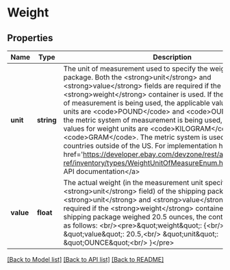 # Weight

## Properties
Name | Type | Description | Notes
------------ | ------------- | ------------- | -------------
**unit** | **string** | The unit of measurement used to specify the weight of a shipping package. Both the &lt;strong&gt;unit&lt;/strong&gt; and &lt;strong&gt;value&lt;/strong&gt; fields are required if the &lt;strong&gt;weight&lt;/strong&gt; container is used. If the English system of measurement is being used, the applicable values for weight units are &lt;code&gt;POUND&lt;/code&gt; and &lt;code&gt;OUNCE&lt;/CODE&gt;. If the metric system of measurement is being used, the applicable values for weight units are &lt;code&gt;KILOGRAM&lt;/code&gt; and &lt;code&gt;GRAM&lt;/code&gt;. The metric system is used by most countries outside of the US. For implementation help, refer to &lt;a href&#x3D;&#39;https://developer.ebay.com/devzone/rest/api-ref/inventory/types/WeightUnitOfMeasureEnum.html&#39;&gt;eBay API documentation&lt;/a&gt; | [optional] 
**value** | **float** | The actual weight (in the measurement unit specified in the &lt;strong&gt;unit&lt;/strong&gt; field) of the shipping package. Both the &lt;strong&gt;unit&lt;/strong&gt; and &lt;strong&gt;value&lt;/strong&gt; fields are required if the &lt;strong&gt;weight&lt;/strong&gt; container is used. If a shipping package weighed 20.5 ounces, the container would look as follows: &lt;br/&gt;&lt;pre&gt;\&quot;weight\&quot;: {&lt;br/&gt; \&quot;value\&quot;: 20.5,&lt;br/&gt; \&quot;unit\&quot;: \&quot;OUNCE\&quot;&lt;br/&gt; }&lt;/pre&gt; | [optional] 

[[Back to Model list]](../README.md#documentation-for-models) [[Back to API list]](../README.md#documentation-for-api-endpoints) [[Back to README]](../README.md)



